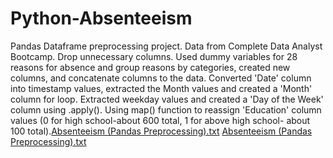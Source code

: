 # Python-Absenteeism
Pandas Dataframe preprocessing project. Data from Complete Data Analyst Bootcamp. Drop unnecessary columns. Used dummy variables for 28 reasons for absence and group reasons by categories, created new columns, and concatenate columns to the data. Converted 'Date' column into timestamp values, extracted the Month values and created a 'Month' column for loop. Extracted weekday values and created a 'Day of the Week' column using .apply(). Using map() function to reassign 'Education' column values (0 for high school-about 600 total, 1 for above high school- about 100 total).[Absenteeism (Pandas Preprocessing).txt](https://github.com/song8806/Python-Absenteeism/files/9492751/Absenteeism.Pandas.Preprocessing.txt)
[Absenteeism (Pandas Preprocessing).txt](https://github.com/song8806/Python-Absenteeism/files/9492757/Absenteeism.Pandas.Preprocessing.txt)
